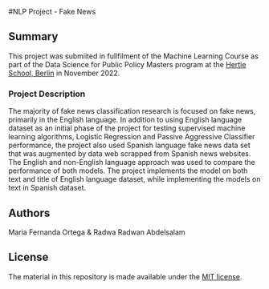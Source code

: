 #NLP Project - Fake News

## Summary

This project was submiited in fullfilment of the Machine Learning Course as part of the Data Science for Public Policy Masters program at the [Hertie School, Berlin](https://www.hertie-school.org/en/) in November 2022. 

### Project Description

The majority of fake news classification research is focused on fake news, primarily in the English language. In addition to using English language dataset as an initial phase of the project for testing supervised machine learning algorithms, Logistic Regression and Passive Aggressive Classifier performance, the project also used Spanish language fake news data set that was augmented by data web scrapped from Spanish news websites. The English and non-English language approach was used to compare the performance of both models. The project implements the model on both text and title of English language dataset, while implementing the models on text in Spanish dataset.


## Authors

 Maria Fernanda Ortega & Radwa Radwan Abdelsalam
 
 ## License

The material in this repository is made available under the [MIT license](http://opensource.org/licenses/mit-license.php). 
